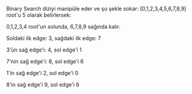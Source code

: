 Binary Search diziyi manipüle eder ve şu şekle sokar: [0,1,2,3,4,5,6,7,8,9]
root'u 5 olarak belirlersek:

0,1,2,3,4 root'un solunda, 6,7,8,9 sağında kalır.

Soldaki ilk edge: 3, sağdaki ilk edge: 7

3'ün sağ edge'i: 4, sol edge'i 1

7'nin sağ edge'i: 8, sol edge'i 6

1'in sağ edge'i 2, sol edge'i 0

8'in sağ edge'i 9, sol edge'i 6

